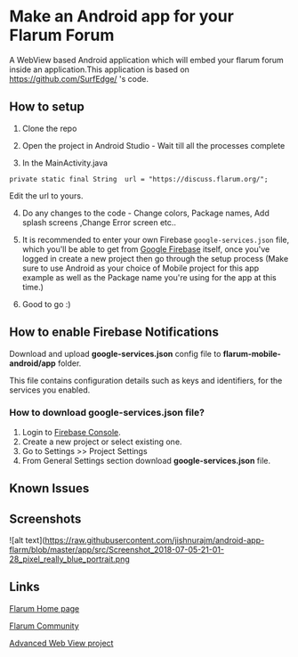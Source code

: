 # Make an Android app for your Flarum Forum
A WebView based Android application which will embed your flarum forum inside an application.This application is based on https://github.com/SurfEdge/ 's code.

## How to setup
1) Clone the repo

2) Open the project in Android Studio - Wait till all the processes complete

3) In the MainActivity.java

`private static final String  url = "https://discuss.flarum.org/";`

Edit the url to yours.

4) Do any changes to the code - Change colors, Package names, Add splash screens ,Change Error screen etc..

5) It is recommended to enter your own Firebase `google-services.json` file, which you'll be able to get from [Google Firebase](https://firebase.google.com/) itself, once you've logged in create a new project then go through the setup process (Make sure to use Android as your choice of Mobile project for this app example as well as the Package name you're using for the app at this time.)

6) Good to go :)

## How to enable Firebase Notifications

Download and upload **google-services.json** config file to **flarum-mobile-android/app** folder.

This file contains configuration details such as keys and identifiers, for the services you enabled.

### How to download google-services.json file?
1. Login to [Firebase Console](https://console.firebase.google.com).
2. Create a new project or select existing one.
3. Go to Settings >> Project Settings
4. From General Settings section download **google-services.json** file.


## Known Issues



## Screenshots
![alt text](https://raw.githubusercontent.com/jishnurajm/android-app-flarm/blob/master/app/src/Screenshot_2018-07-05-21-01-28_pixel_really_blue_portrait.png

## Links

[Flarum Home page](http://flarum.org/)

[Flarum Community](https://discuss.flarum.org/)

[Advanced Web View project](https://github.com/delight-im/Android-AdvancedWebView)
